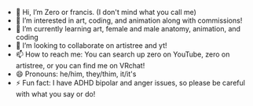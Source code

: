 - 👋 Hi, I’m Zero or francis. (I don't mind what you call me)
- 👀 I’m interested in art, coding, and animation along with commissions!
- 🌱 I’m currently learning art, female and male anatomy, animation, and coding
- 💞️ I’m looking to collaborate on artistree and yt!
- 📫 How to reach me: You can search up zero on YouTube, zero on artistree, or you can find me on VRchat!
- 😄 Pronouns: he/him, they/thim, it/it's
- ⚡ Fun fact: I have ADHD bipolar and anger issues, so please be careful with what you say or do!

<!---
Zer0LikesBl00d/Zer0LikesBl00d is a ✨ special ✨ repository because its `README.md` (this file) appears on your GitHub profile.
You can click the Preview link to take a look at your changes.
--->
